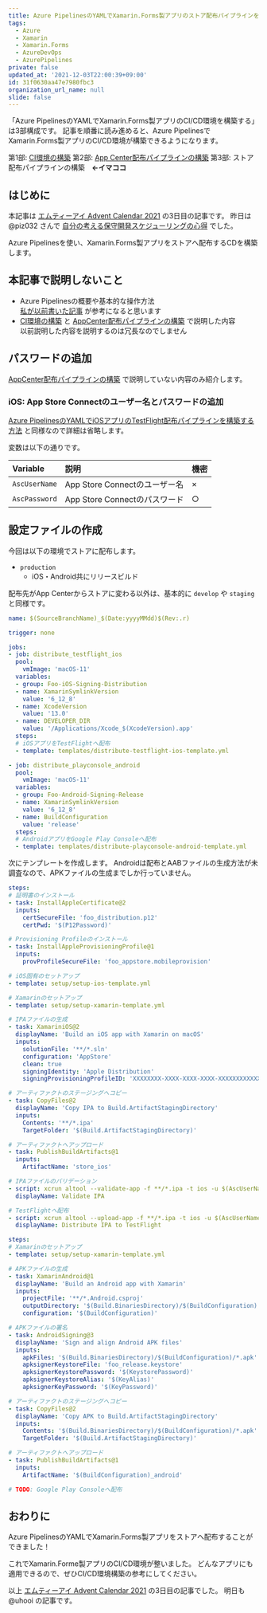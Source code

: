 ```yaml
---
title: Azure PipelinesのYAMLでXamarin.Forms製アプリのストア配布パイプラインを構築する方法
tags:
  - Azure
  - Xamarin
  - Xamarin.Forms
  - AzureDevOps
  - AzurePipelines
private: false
updated_at: '2021-12-03T22:00:39+09:00'
id: 31f0630aa47e7980fbc3
organization_url_name: null
slide: false
---
```

「Azure PipelinesのYAMLでXamarin.Forms製アプリのCI/CD環境を構築する」は3部構成です。
記事を順番に読み進めると、Azure PipelinesでXamarin.Forms製アプリのCI/CD環境が構築できるようになります。

第1部: [CI環境の構築](https://qiita.com/uhooi/items/f830165143eb7dd9d8bd)
第2部: [App Center配布パイプラインの構築](https://qiita.com/uhooi/items/a4bb5282eed708dadb40)
第3部: ストア配布パイプラインの構築　__←イマココ__

## はじめに

本記事は [エムティーアイ Advent Calendar 2021](https://qiita.com/advent-calendar/2021/mti) の3日目の記事です。
昨日は @piz032 さんで [自分の考える保守開発スケジューリングの心得](https://qiita.com/piz032/items/374cd0c9d432ccb1e94b) でした。

Azure Pipelinesを使い、Xamarin.Forms製アプリをストアへ配布するCDを構築します。

## 本記事で説明しないこと

- Azure Pipelinesの概要や基本的な操作方法  
[私が以前書いた記事](https://qiita.com/uhooi/items/5ed8db6aaec01425e453) が参考になると思います
- [CI環境の構築](https://qiita.com/uhooi/items/f830165143eb7dd9d8bd) と [AppCenter配布パイプラインの構築](https://qiita.com/uhooi/items/a4bb5282eed708dadb40) で説明した内容  
以前説明した内容を説明するのは冗長なのでしません

## パスワードの追加

[AppCenter配布パイプラインの構築](https://qiita.com/uhooi/items/a4bb5282eed708dadb40) で説明していない内容のみ紹介します。

### iOS: App Store Connectのユーザー名とパスワードの追加

[Azure PipelinesのYAMLでiOSアプリのTestFlight配布パイプラインを構築する方法](https://qiita.com/uhooi/items/f421fcd02a6594653924#app-store-connectのユーザー名とパスワードの追加) と同様なので詳細は省略します。

変数は以下の通りです。

|Variable|説明|機密|
|:--|:--|:--|
|`AscUserName`|App Store Connectのユーザー名|×|
|`AscPassword`|App Store Connectのパスワード|○|

## 設定ファイルの作成

今回は以下の環境でストアに配布します。

- `production`
  - iOS・Android共にリリースビルド

配布先がApp Centerからストアに変わる以外は、基本的に `develop` や `staging` と同様です。

```yaml:distribute-store-production.yml
name: $(SourceBranchName)_$(Date:yyyyMMdd)$(Rev:.r)

trigger: none

jobs:
- job: distribute_testflight_ios
  pool:
    vmImage: 'macOS-11'
  variables:
  - group: Foo-iOS-Signing-Distribution
  - name: XamarinSymlinkVersion
    value: '6_12_8'
  - name: XcodeVersion
    value: '13.0'
  - name: DEVELOPER_DIR
    value: '/Applications/Xcode_$(XcodeVersion).app'
  steps:
  # iOSアプリをTestFlightへ配布
  - template: templates/distribute-testflight-ios-template.yml

- job: distribute_playconsole_android
  pool:
    vmImage: 'macOS-11'
  variables:
  - group: Foo-Android-Signing-Release
  - name: XamarinSymlinkVersion
    value: '6_12_8'
  - name: BuildConfiguration
    value: 'release'
  steps:
  # AndroidアプリをGoogle Play Consoleへ配布
  - template: templates/distribute-playconsole-android-template.yml
```

次にテンプレートを作成します。
Androidは配布とAABファイルの生成方法が未調査なので、APKファイルの生成までしか行っていません。

```yaml:templates/distribute-testflight-ios-template.yml
steps:
# 証明書のインストール
- task: InstallAppleCertificate@2
  inputs:
    certSecureFile: 'foo_distribution.p12'
    certPwd: '$(P12Password)'

# Provisioning Profileのインストール
- task: InstallAppleProvisioningProfile@1
  inputs:
    provProfileSecureFile: 'foo_appstore.mobileprovision'

# iOS固有のセットアップ
- template: setup/setup-ios-template.yml

# Xamarinのセットアップ
- template: setup/setup-xamarin-template.yml

# IPAファイルの生成
- task: XamariniOS@2
  displayName: 'Build an iOS app with Xamarin on macOS'
  inputs:
    solutionFile: '**/*.sln'
    configuration: 'AppStore'
    clean: true
    signingIdentity: 'Apple Distribution'
    signingProvisioningProfileID: 'XXXXXXXX-XXXX-XXXX-XXXX-XXXXXXXXXXXX'

# アーティファクトのステージングへコピー
- task: CopyFiles@2
  displayName: 'Copy IPA to Build.ArtifactStagingDirectory'
  inputs:
    Contents: '**/*.ipa'
    TargetFolder: '$(Build.ArtifactStagingDirectory)'

# アーティファクトへアップロード
- task: PublishBuildArtifacts@1
  inputs:
    ArtifactName: 'store_ios'

# IPAファイルのバリデーション
- script: xcrun altool --validate-app -f **/*.ipa -t ios -u $(AscUserName) -p $(AscPassword)
  displayName: Validate IPA

# TestFlightへ配布
- script: xcrun altool --upload-app -f **/*.ipa -t ios -u $(AscUserName) -p $(AscPassword)
  displayName: Distribute IPA to TestFlight
```

```yaml:templates/distribute-playconsole-android-template.yml
steps:
# Xamarinのセットアップ
- template: setup/setup-xamarin-template.yml

# APKファイルの生成
- task: XamarinAndroid@1
  displayName: 'Build an Android app with Xamarin'
  inputs:
    projectFile: '**/*.Android.csproj' 
    outputDirectory: '$(Build.BinariesDirectory)/$(BuildConfiguration)'
    configuration: '$(BuildConfiguration)'

# APKファイルの署名
- task: AndroidSigning@3
  displayName: 'Sign and align Android APK files'
  inputs:
    apkFiles: '$(Build.BinariesDirectory)/$(BuildConfiguration)/*.apk'
    apksignerKeystoreFile: 'foo_release.keystore'
    apksignerKeystorePassword: '$(KeystorePassword)'
    apksignerKeystoreAlias: '$(KeyAlias)'
    apksignerKeyPassword: '$(KeyPassword)'

# アーティファクトのステージングへコピー
- task: CopyFiles@2
  displayName: 'Copy APK to Build.ArtifactStagingDirectory'
  inputs:
    Contents: '$(Build.BinariesDirectory)/$(BuildConfiguration)/*.apk'
    TargetFolder: '$(Build.ArtifactStagingDirectory)'

# アーティファクトへアップロード
- task: PublishBuildArtifacts@1
  inputs:
    ArtifactName: '$(BuildConfiguration)_android'

# TODO: Google Play Consoleへ配布
```

## おわりに

Azure PipelinesのYAMLでXamarin.Forms製アプリをストアへ配布することができました！

これでXamarin.Forme製アプリのCI/CD環境が整いました。
どんなアプリにも適用できるので、ぜひCI/CD環境構築の参考にしてください。

以上 [エムティーアイ Advent Calendar 2021](https://qiita.com/advent-calendar/2021/mti) の3日目の記事でした。
明日も @uhooi の記事です。
